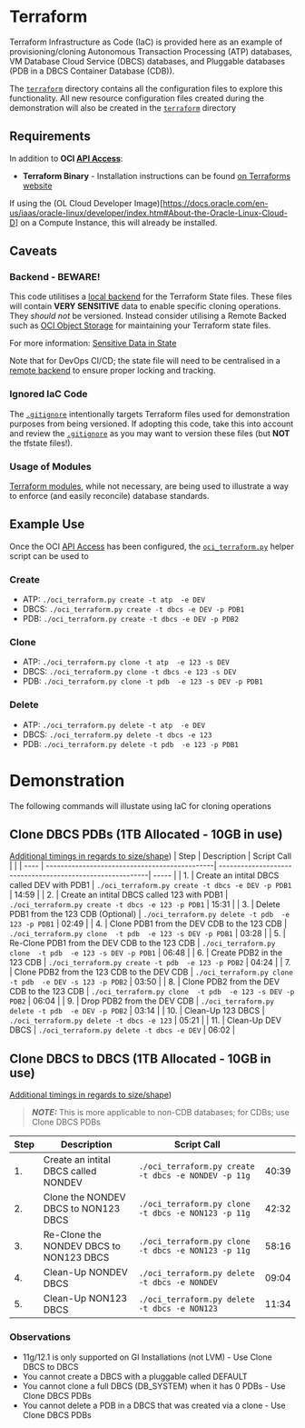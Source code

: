 # Terraform 
Terraform Infrastructure as Code (IaC) is provided here as an example of provisioning/cloning Autonomous Transaction Processing (ATP) databases, VM Database Cloud Service (DBCS) databases, and Pluggable databases (PDB in a DBCS Container Database (CDB)).

The [`terraform`](../terraform) directory contains all the configuration files to explore this functionality.  All new resource configuration files created during the demonstration will also be created in the  [`terraform`](../terraform) directory  

## Requirements
In addition to **OCI [API Access](../README.md)**:
* **Terraform Binary** - Installation instructions can be found [on Terraforms website](https://learn.hashicorp.com/tutorials/terraform/install-cli?in=terraform/oci-get-started)

If using the (OL Cloud Developer Image)[https://docs.oracle.com/en-us/iaas/oracle-linux/developer/index.htm#About-the-Oracle-Linux-Cloud-D] on a Compute Instance, this will already be installed.

## Caveats
### Backend - BEWARE!
This code utilitises a [local backend](https://www.terraform.io/docs/language/settings/backends/index.html) for the Terraform State files.  These files will contain **VERY SENSITIVE** data to enable specific cloning operations.  They *should not* be versioned.  Instead consider utilising a Remote Backed such as [OCI Object Storage](https://docs.oracle.com/en-us/iaas/Content/API/SDKDocs/terraformUsingObjectStore.htm) for maintaining your Terraform state files.

For more information: [Sensitive Data in State](https://www.terraform.io/docs/language/state/sensitive-data.html)

Note that for DevOps CI/CD; the state file will need to be centralised in a [remote backend](https://www.terraform.io/docs/language/settings/backends/index.html) to ensure proper locking and tracking.

### Ignored IaC Code
The [`.gitignore`](../.gitignore) intentionally targets Terraform files used for demonstration purposes from being versioned.  If adopting this code, take this into account and review the [`.gitignore`](../.gitignore) as you may want to version these files (but **NOT** the tfstate files!).

### Usage of Modules
[Terraform modules](https://www.terraform.io/docs/language/modules/syntax.html), while not necessary, are being used to illustrate a way to enforce (and easily reconcile) database standards.

## Example Use
Once the OCI [API Access](../README.md) has been configured, the [`oci_terraform.py`](../oci_terraform.py) helper script can be used to 

### Create
* ATP:  `./oci_terraform.py create -t atp  -e DEV`
* DBCS: `./oci_terraform.py create -t dbcs -e DEV -p PDB1`
* PDB:  `./oci_terraform.py create -t dbcs -e DEV -p PDB2`

### Clone
* ATP:  `./oci_terraform.py clone -t atp  -e 123 -s DEV`
* DBCS: `./oci_terraform.py clone -t dbcs -e 123 -s DEV`
* PDB:  `./oci_terraform.py clone -t pdb  -e 123 -s DEV -p PDB1`

### Delete
* ATP:  `./oci_terraform.py delete -t atp  -e DEV`
* DBCS: `./oci_terraform.py delete -t dbcs -e 123`
* PDB:  `./oci_terraform.py delete -t pdb  -e 123 -p PDB1`

# Demonstration
The following commands will illustate using IaC for cloning operations

## Clone DBCS PDBs (1TB Allocated - 10GB in use)
[Additional timings in regards to size/shape](doco/TIMINGS.md))
| Step | Description                                   | Script Call                                               |       |
| ---- | ----------------------------------------------| ----------------------------------------------------------| ----- |
| 1.   | Create an intital DBCS called DEV with PDB1   | `./oci_terraform.py create -t dbcs -e DEV -p PDB1`        | 14:59 |
| 2.   | Create an intital DBCS called 123 with PDB1   | `./oci_terraform.py create -t dbcs -e 123 -p PDB1`        | 15:31 |
| 3.   | Delete PDB1 from the 123 CDB (Optional)       | `./oci_terraform.py delete -t pdb  -e 123 -p PDB1`        | 02:49 |
| 4.   | Clone PDB1 from the DEV CDB to the 123 CDB    | `./oci_terraform.py clone  -t pdb  -e 123 -s DEV -p PDB1` | 03:28 |
| 5.   | Re-Clone PDB1 from the DEV CDB to the 123 CDB | `./oci_terraform.py clone  -t pdb  -e 123 -s DEV -p PDB1` | 06:48 |
| 6.   | Create PDB2 in the 123 CDB                    | `./oci_terraform.py create -t pdb  -e 123 -p PDB2`        | 04:24 |
| 7.   | Clone PDB2 from the 123 CDB to the DEV CDB    | `./oci_terraform.py clone  -t pdb  -e DEV -s 123 -p PDB2` | 03:50 |
| 8.   | Clone PDB2 from the DEV CDB to the 123 CDB    | `./oci_terraform.py clone  -t pdb  -e 123 -s DEV -p PDB2` | 06:04 |
| 9.   | Drop PDB2 from the DEV CDB                    | `./oci_terraform.py delete -t pdb  -e DEV -p PDB2`        | 03:14 |
| 10.  | Clean-Up 123 DBCS                             | `./oci_terraform.py delete -t dbcs -e 123`                | 05:21 |
| 11.  | Clean-Up DEV DBCS                             | `./oci_terraform.py delete -t dbcs -e DEV`                | 06:02 |


## Clone DBCS to DBCS (1TB Allocated - 10GB in use)
[Additional timings in regards to size/shape](doco/TIMINGS.md))
> **_NOTE:_** This is more applicable to non-CDB databases; for CDBs; use Clone DBCS PDBs

| Step | Description                                   | Script Call                                               |       |
| ---- | ----------------------------------------------| ----------------------------------------------------------| ----- |
| 1.   | Create an intital DBCS called NONDEV          | `./oci_terraform.py create -t dbcs -e NONDEV -p 11g`      | 40:39 |
| 2.   | Clone the NONDEV DBCS to NON123 DBCS          | `./oci_terraform.py clone  -t dbcs -e NON123 -p 11g`      | 42:32 |
| 3.   | Re-Clone the NONDEV DBCS to NON123 DBCS       | `./oci_terraform.py clone  -t dbcs -e NON123 -p 11g`      | 58:16 |
| 4.   | Clean-Up NONDEV DBCS                          | `./oci_terraform.py delete -t dbcs -e NONDEV`             | 09:04 |
| 5.   | Clean-Up NON123 DBCS                          | `./oci_terraform.py delete -t dbcs -e NON123`             | 11:34 |

### Observations
* 11g/12.1 is only supported on GI Installations (not LVM) - Use Clone DBCS to DBCS
* You cannot create a DBCS with a pluggable called DEFAULT
* You cannot clone a full DBCS (DB_SYSTEM) when it has 0 PDBs - Use Clone DBCS PDBs
* You cannot delete a PDB in a DBCS that was created via a clone - Use Clone DBCS PDBs